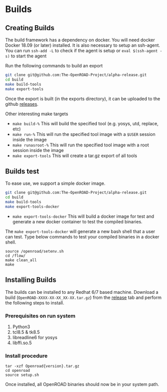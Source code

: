 # Builds

## Creating Builds
The build framework has a dependency on docker. You will need docker Docker 18.09 (or later) installed. It is also necessary to setup an ssh-agent. You can run `ssh-add -L` to check if the agent is setup or `eval $(ssh-agent -s)` to start the agent

Run the following commands to build an export
```bash
git clone git@github.com:The-OpenROAD-Project/alpha-release.git
cd build
make build-tools
make export-tools
```

Once the export is built (in the exports directory), it can be uploaded to the github [releases](https://github.com/The-OpenROAD-Project/alpha-release/releases).

Other interesting make targets

- `make build-%` This will build the specified tool (e.g. yosys, utd, replace, etc)
- `make run-%` This will run the specified tool image with a `$USER` session inside the image
- `make runasroot-%` This will run the specified tool image with a root session inside the image
- `make export-tools` This will create a tar.gz export of all tools

## Builds test
To ease use, we support a simple docker image.
```bash
git clone git@github.com:The-OpenROAD-Project/alpha-release.git
cd build
make build-tools
make export-tools-docker
```
- `make export-tools-docker` This will build a docker image for test and generate a new docker container to test the compiled binaries.

The `make export-tools-docker` will generate a new bash shell that a user can test.
Type below commands to test your compiled binaries in a docker shell.
```scl enable rh-python35 bash
source /openroad/setenv.sh
cd /flow/
make clean_all
make
```


## Installing Builds
The builds can be installed to any Redhat 6/7 based machine. Download a build (`OpenROAD-XXXX-XX-XX_XX-XX.tar.gz`) from the [release](https://github.com/The-OpenROAD-Project/alpha-release/releases) tab and perform the following steps to install.

### Prerequisites on run system
1. Python3
1. tcl8.5 & tk8.5
1. libreadline6 for yosys
1. libffi.so.5

### Install procedure
```
tar -xzf Openroad{version}.tar.gz
cd openroad
source setup.sh
```
Once installed, all OpenROAD binaries should now be in your system path.
